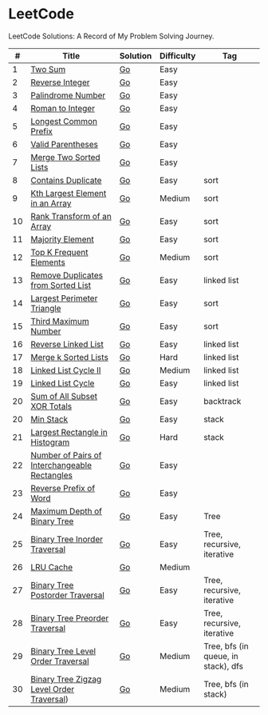 # LeetCode

LeetCode Solutions: A Record of My Problem Solving Journey.

| # | Title | Solution | Difficulty | Tag |
| - | - | - | - | - |
| 1 | [Two Sum](https://leetcode.com/problems/two-sum/) | [Go](/easy/two_sum.go) | Easy | |
| 2 | [Reverse Integer](https://leetcode.com/problems/reverse-integer/) | [Go](/easy/reverse-integer.go) | Easy | |
| 3 | [Palindrome Number](https://leetcode.com/problems/palindrome-number/) | [Go](/easy/palindrome-number.go) | Easy | |
| 4 | [Roman to Integer](https://leetcode.com/problems/roman-to-integer/) | [Go](/easy/roman-to-integer.go) | Easy | |
| 5 | [Longest Common Prefix](https://leetcode.com/problems/longest-common-prefix/) | [Go](/easy/longest-common-prefix.go) | Easy | |
| 6 | [Valid Parentheses](https://leetcode.com/problems/valid-parentheses/) | [Go](/easy/valid-parentheses.go) | Easy | |
| 7 | [Merge Two Sorted Lists](https://leetcode.com/problems/merge-two-sorted-lists/) | [Go](/easy/merge-two-sorted-lists.go) | Easy | |
| 8 | [Contains Duplicate](https://leetcode.com/problems/contains-duplicate/) | [Go](/easy/contains-duplicate.go) | Easy | sort |
| 9 | [Kth Largest Element in an Array](https://leetcode.com/problems/kth-largest-element-in-an-array/) | [Go](/medium/kth-largest-element-in-an-array.go) | Medium | sort |
| 10 | [Rank Transform of an Array](https://leetcode.com/problems/rank-transform-of-an-array/) | [Go](/easy/rank-transform-of-an-array.go) | Easy | sort |
| 11 | [Majority Element](https://leetcode.com/problems/majority-element/) | [Go](/easy/majority-element.go) | Easy | sort |
| 12 | [Top K Frequent Elements](https://leetcode.com/problems/top-k-frequent-elements/) | [Go](/medium/top-k-frequent-elements.go) |  Medium | sort|
| 13 | [Remove Duplicates from Sorted List](https://leetcode.com/problems/remove-duplicates-from-sorted-list/) | [Go](/easy/remove-duplicates-from-sorted-list.go) | Easy | linked list |
| 14 | [Largest Perimeter Triangle](https://leetcode.com/problems/largest-perimeter-triangle/) | [Go](/easy/largest-perimeter-triangle.go) | Easy | sort |
| 15 | [Third Maximum Number](https://leetcode.com/problems/third-maximum-number/) | [Go](/easy/third-maximum-number.go) | Easy | sort |
| 16 | [Reverse Linked List](https://leetcode.com/problems/reverse-linked-list/submissions/) | [Go](/easy/reverse-linked-list.go) | Easy | linked list |
| 17 | [Merge k Sorted Lists](https://leetcode.com/problems/merge-k-sorted-lists/) | [Go](/hard/merge-k-sorted-lists.go) | Hard | linked list |
| 18 | [Linked List Cycle II](https://leetcode.com/problems/linked-list-cycle-ii/) | [Go](/medium/linked-list-cycle-ii.go) | Medium | linked list |
| 19 | [Linked List Cycle](https://leetcode.com/problems/linked-list-cycle/) | [Go](/easy/linked-list-cycle.go) | Easy | linked list |
| 20 | [Sum of All Subset XOR Totals](https://leetcode.com/problems/sum-of-all-subset-xor-totals/) | [Go](/easy/sum-of-all-subset-xor-totals.go) | Easy | backtrack |
| 20 | [Min Stack](https://leetcode.com/problems/min-stack/) | [Go](/easy/min-stack.go) | Easy | stack |
| 21 | [Largest Rectangle in Histogram](https://leetcode.com/problems/largest-rectangle-in-histogram/) | [Go](/hard/largest-rectangle-in-histogram.go) | Hard | stack |
| 22 | [Number of Pairs of Interchangeable Rectangles](https://leetcode.com/problems/number-of-pairs-of-interchangeable-rectangles/) | [Go](/easy/number-of-pairs-of-interchangeable-rectangles.go) | Easy |  |
| 23 | [Reverse Prefix of Word](https://leetcode.com/problems/reverse-prefix-of-word/) | [Go](/easy/reverse-prefix-of-word.go) | Easy |  |
| 24 | [Maximum Depth of Binary Tree](https://leetcode.com/problems/maximum-depth-of-binary-tree/) | [Go](/easy/maximum-depth-of-binary-tree.go) | Easy | Tree |
| 25 | [Binary Tree Inorder Traversal](https://leetcode.com/problems/binary-tree-inorder-traversal/) | [Go](/easy/binary-tree-inorder-traversal.go) | Easy | Tree, recursive, iterative |
| 26 | [LRU Cache](https://leetcode.com/problems/lru-cache/) | [Go](/medium/lru-cache.go) | Medium |  |
| 27 | [Binary Tree Postorder Traversal](https://leetcode.com/problems/binary-tree-postorder-traversal/) | [Go](/easy/binary-tree-postorder-traversal.go) | Easy | Tree, recursive, iterative |
| 28 | [Binary Tree Preorder Traversal](https://leetcode.com/problems/binary-tree-preorder-traversal/) | [Go](/easy/binary-tree-preorder-traversal.go) | Easy | Tree, recursive, iterative |
| 29 | [Binary Tree Level Order Traversal](https://leetcode.com/problems/binary-tree-level-order-traversal/) | [Go](/medium/binary-tree-level-order-traversal.go) | Medium | Tree, bfs (in queue, in stack), dfs |
| 30 | [Binary Tree Zigzag Level Order Traversal](https://leetcode.com/problems/binary-tree-zigzag-level-order-traversal/)) | [Go](/medium/binary-tree-zigzag-level-order-traversal.go) | Medium | Tree, bfs (in stack) |
